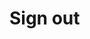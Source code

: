 # Sign out

<SignInFormComponent />

<p>

</p>

<script setup>
import SignInFormComponent from '../.vitepress/components/forms/SignInFormComponent.vue';
</script>

<style scoped>
main {
    margin: 1em 0;
}
</style>